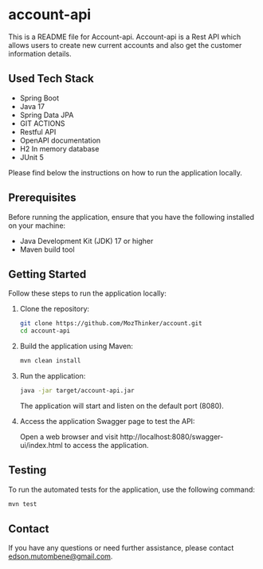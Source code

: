 # account-api
This is a README file for Account-api. Account-api is a Rest API which allows users to create new current accounts and also get the customer information details.

## Used Tech Stack
- Spring Boot
- Java 17
- Spring Data JPA
- GIT ACTIONS
- Restful API
- OpenAPI documentation
- H2 In memory database
- JUnit 5


Please find below the instructions on how to run the application locally.

## Prerequisites

Before running the application, ensure that you have the following installed on your machine:

- Java Development Kit (JDK) 17 or higher
- Maven build tool

## Getting Started

Follow these steps to run the application locally:

1. Clone the repository:

   ```bash
   git clone https://github.com/MozThinker/account.git
   cd account-api
   ```

2. Build the application using Maven:

   ```bash
   mvn clean install
   ```

3. Run the application:

   ```bash
   java -jar target/account-api.jar
   ```

   The application will start and listen on the default port (8080).

4. Access the application Swagger page to test the API:

   Open a web browser and visit http://localhost:8080/swagger-ui/index.html to access the application.

## Testing

To run the automated tests for the application, use the following command:

```bash
mvn test
```


## Contact

If you have any questions or need further assistance, please contact [edson.mutombene@gmail.com](mailto:edson.mutombene@gmail.com).